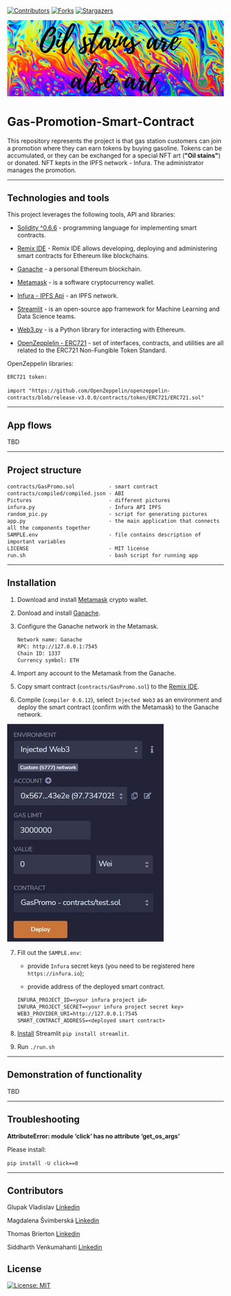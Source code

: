 <!-- Find and Replace All [repo_name] -->
<!-- Replace [product-screenshot] [product-url] -->
<!-- Other Badgets https://naereen.github.io/badges/ -->

[![Contributors][contributors-shield]][contributors-url]
[![Forks][forks-shield]][forks-url]
[![Stargazers][stars-shield]][stars-url]

![Main](Pictures/main.jpg)

# Gas-Promotion-Smart-Contract

This repository represents the project is that gas station customers can join a promotion where they can earn tokens by buying gasoline. Tokens can be accumulated, or they can be exchanged for a special NFT art (**"Oil stains"**) or donated. NFT kepts in the IPFS network - Infura.
The administrator manages the promotion.

---

## Technologies and tools

This project leverages the following tools, API and libraries:

- [Solidity ^0.6.6](https://docs.soliditylang.org/en/v0.8.13/) - programming language for implementing smart contracts.

- [Remix IDE](https://remix.ethereum.org) - Remix IDE allows developing, deploying and administering smart contracts for Ethereum like blockchains.

- [Ganache](https://trufflesuite.com/ganache/) - a personal Ethereum blockchain.

- [Metamask](https://metamask.io) - is a software cryptocurrency wallet.

- [Infura - IPFS Api](https://infura.io) - an IPFS network.

- [Streamlit](https://streamlit.io) - is an open-source app framework for Machine Learning and Data Science teams.

- [Web3.py](https://web3py.readthedocs.io/en/stable/) - is a Python library for interacting with Ethereum.

- [OpenZepplelin - ERC721](https://docs.openzeppelin.com/contracts/2.x/api/token/erc721) - set of interfaces, contracts, and utilities are all related to the ERC721 Non-Fungible Token Standard.

OpenZeppelin libraries:

```
ERC721 token:

import "https://github.com/OpenZeppelin/openzeppelin-contracts/blob/release-v3.0.0/contracts/token/ERC721/ERC721.sol"
```

---

## App flows

TBD

---

## Project structure

```
contracts/GasPromo.sol           - smart contract
contracts/compiled/compiled.json - ABI
Pictures                         - different pictures
infura.py                        - Infura API IPFS
random_pic.py                    - script for generating pictures
app.py                           - the main application that connects all the components together
SAMPLE.env                       - file contains description of important variables
LICENSE                          - MIT license
run.sh                           - bash script for running app
```

---

## Installation

1. Download and install [Metamask](https://metamask.io) crypto wallet.

2. Donload and install [Ganache](https://trufflesuite.com/ganache/).

3. Configure the Ganache network in the Metamask.
   ```
   Network name: Ganache
   RPC: http://127.0.0.1:7545
   Chain ID: 1337
   Currency symbol: ETH
   ```
4. Import any account to the Metamask from the Ganache.

5. Copy smart contract (`contracts/GasPromo.sol`) to the [Remix IDE](https://remix.ethereum.org).

6. Compile (`compiler 0.6.12`), select `Injected Web3` as an environment and deploy the smart contract (confirm with the Metamask) to the Ganache network.

![Deploy](Pictures/screenshots/deploy.JPG)

7. Fill out the `SAMPLE.env`:

   - provide `Infura` secret keys (you need to be registered here `https://infura.io`);

   - provide address of the deployed smart contract.

   ```
   INFURA_PROJECT_ID=<your infura project id>
   INFURA_PROJECT_SECRET=<your infura project secret key>
   WEB3_PROVIDER_URI=http://127.0.0.1:7545
   SMART_CONTRACT_ADDRESS=<deployed smart contract>
   ```

8. [Install](https://docs.streamlit.io/library/get-started/installation) Streamlit `pip install streamlit`.

9. Run `./run.sh`

---

## Demonstration of functionality

TBD

---

## Troubleshooting

**AttributeError: module ‘click’ has no attribute ‘get_os_args’**

Please install:

`pip install -U click==8`

---

## Contributors

Glupak Vladislav [Linkedin](https://www.linkedin.com/in/vladislav-glupak/)

Magdalena Švimberská [Linkedin](https://www.linkedin.com/in/vladislav-glupak/)

Thomas Brierton [Linkedin](https://www.linkedin.com/in/vladislav-glupak/)

Siddharth Venkumahanti [Linkedin](https://www.linkedin.com/in/vladislav-glupak/)

<!-- MARKDOWN LINKS & IMAGES -->
<!-- https://www.markdownguide.org/basic-syntax/#reference-style-links -->

[contributors-shield]: https://img.shields.io/github/contributors/VladislavGlupak/Gas-Promotion-Smart-Contract.svg?style=for-the-badge
[contributors-url]: https://github.com/VladislavGlupak/Gas-Promotion-Smart-Contract/graphs/contributors
[forks-shield]: https://img.shields.io/github/forks/VladislavGlupak/Gas-Promotion-Smart-Contract.svg?style=for-the-badge
[forks-url]: https://github.com/VladislavGlupak/Gas-Promotion-Smart-Contract/network/members
[stars-shield]: https://img.shields.io/github/stars/VladislavGlupak/Gas-Promotion-Smart-Contract.svg?style=for-the-badge
[stars-url]: https://github.com/VladislavGlupak/Gas-Promotion-Smart-Contract/stargazers

## License

[![License: MIT](https://img.shields.io/badge/License-MIT-blue.svg)](https://opensource.org/licenses/MIT)
